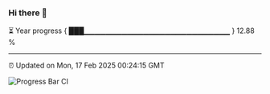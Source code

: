 ### Hi there 👋

⏳ Year progress { ███▁▁▁▁▁▁▁▁▁▁▁▁▁▁▁▁▁▁▁▁▁▁▁▁▁▁▁ } 12.88 %

---

⏰ Updated on Mon, 17 Feb 2025 00:24:15 GMT

![Progress Bar CI](https://github.com/liununu/liununu/workflows/Progress%20Bar%20CI/badge.svg)
